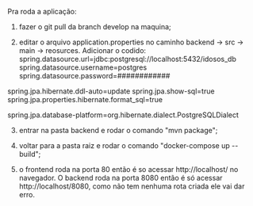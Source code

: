 Pra roda a aplicação:

1. fazer o git pull da branch develop na maquina;

2. editar o arquivo application.properties no caminho backend -> src -> main -> reosurces. Adicionar o codido:
  spring.datasource.url=jdbc:postgresql://localhost:5432/idosos_db
  spring.datasource.username=postgres
  spring.datasource.password=############
  
  spring.jpa.hibernate.ddl-auto=update
  spring.jpa.show-sql=true
  spring.jpa.properties.hibernate.format_sql=true
  
  spring.jpa.database-platform=org.hibernate.dialect.PostgreSQLDialect

3. entrar na pasta backend e rodar o comando "mvn package";

4. voltar para a pasta raiz e rodar o comando "docker-compose up --build";

5. o frontend roda na porta 80 então é so acessar http://localhost/ no navegador. O backend roda na porta 8080 então é só acessar http://localhost/8080, como não tem nenhuma rota criada ele vai dar erro.